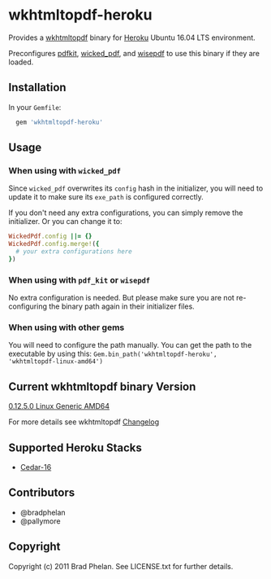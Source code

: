 # wkhtmltopdf-heroku

Provides a [wkhtmltopdf](http://wkhtmltopdf.org/) binary for [Heroku](http://www.heroku.com/) Ubuntu 16.04 LTS environment.

Preconfigures [pdfkit](https://rubygems.org/gems/pdfkit), [wicked_pdf](https://rubygems.org/gems/wicked_pdf), and [wisepdf](http://rubygems.org/gems/wisepdf) to use this binary if they are loaded.

## Installation

In your `Gemfile`:

```ruby
  gem 'wkhtmltopdf-heroku'
```

## Usage

### When using with `wicked_pdf`

Since `wicked_pdf` overwrites its `config` hash in the initializer, you
will need to update it to make sure its `exe_path` is configured
correctly.

If you don't need any extra configurations, you can simply remove the
initializer. Or you can change it to:

```ruby
WickedPdf.config ||= {}
WickedPdf.config.merge!({
  # your extra configurations here
})
```

### When using with `pdf_kit` or `wisepdf`

No extra configuration is needed. But please make sure you are not
re-configuring the binary path again in their initializer files.

### When using with other gems

You will need to configure the path manually. You can get the path to
the executable by using this: `Gem.bin_path('wkhtmltopdf-heroku', 'wkhtmltopdf-linux-amd64')`

## Current wkhtmltopdf binary Version

[0.12.5.0 Linux Generic AMD64](https://github.com/wkhtmltopdf/wkhtmltopdf/tree/0.12.5)

For more details see wkhtmltopdf [Changelog](https://github.com/wkhtmltopdf/wkhtmltopdf/blob/master/CHANGELOG.md)

## Supported Heroku Stacks

* [Cedar-16](https://devcenter.heroku.com/articles/heroku-16-stack)

## Contributors

* @bradphelan
* @pallymore

## Copyright

Copyright (c) 2011 Brad Phelan. See LICENSE.txt for further details.
